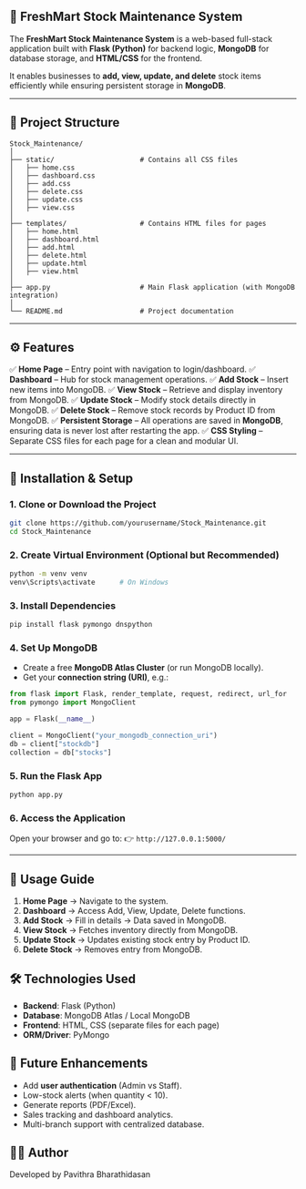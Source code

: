 ## 🛒 FreshMart Stock Maintenance System

The **FreshMart Stock Maintenance System** is a web-based full-stack application built with **Flask (Python)** for backend logic, **MongoDB** for database storage, and **HTML/CSS** for the frontend.

It enables businesses to **add, view, update, and delete** stock items efficiently while ensuring persistent storage in **MongoDB**.

---

## 📂 Project Structure

```
Stock_Maintenance/
│
├── static/                     # Contains all CSS files
│   ├── home.css
│   ├── dashboard.css
│   ├── add.css
│   ├── delete.css
│   ├── update.css
│   ├── view.css
│
├── templates/                  # Contains HTML files for pages
│   ├── home.html
│   ├── dashboard.html
│   ├── add.html
│   ├── delete.html
│   ├── update.html
│   ├── view.html
│
├── app.py                      # Main Flask application (with MongoDB integration)
│
└── README.md                   # Project documentation
```

---

## ⚙️ Features

✅ **Home Page** – Entry point with navigation to login/dashboard.
✅ **Dashboard** – Hub for stock management operations.
✅ **Add Stock** – Insert new items into MongoDB.
✅ **View Stock** – Retrieve and display inventory from MongoDB.
✅ **Update Stock** – Modify stock details directly in MongoDB.
✅ **Delete Stock** – Remove stock records by Product ID from MongoDB.
✅ **Persistent Storage** – All operations are saved in **MongoDB**, ensuring data is never lost after restarting the app.
✅ **CSS Styling** – Separate CSS files for each page for a clean and modular UI.

---

## 🚀 Installation & Setup

### 1. Clone or Download the Project

```bash
git clone https://github.com/yourusername/Stock_Maintenance.git
cd Stock_Maintenance
```

### 2. Create Virtual Environment (Optional but Recommended)

```bash
python -m venv venv
venv\Scripts\activate      # On Windows
```

### 3. Install Dependencies

```bash
pip install flask pymongo dnspython
```

### 4. Set Up MongoDB

* Create a free **MongoDB Atlas Cluster** (or run MongoDB locally).
* Get your **connection string (URI)**, e.g.:

```python
from flask import Flask, render_template, request, redirect, url_for
from pymongo import MongoClient

app = Flask(__name__)

client = MongoClient("your_mongodb_connection_uri")
db = client["stockdb"]
collection = db["stocks"]
```

### 5. Run the Flask App

```bash
python app.py
```

### 6. Access the Application

Open your browser and go to:
👉 `http://127.0.0.1:5000/`

---

## 🔑 Usage Guide

1. **Home Page** → Navigate to the system.
2. **Dashboard** → Access Add, View, Update, Delete functions.
3. **Add Stock** → Fill in details → Data saved in MongoDB.
4. **View Stock** → Fetches inventory directly from MongoDB.
5. **Update Stock** → Updates existing stock entry by Product ID.
6. **Delete Stock** → Removes entry from MongoDB.

## 🛠️ Technologies Used

* **Backend**: Flask (Python)
* **Database**: MongoDB Atlas / Local MongoDB
* **Frontend**: HTML, CSS (separate files for each page)
* **ORM/Driver**: PyMongo

## 🔮 Future Enhancements

* Add **user authentication** (Admin vs Staff).
* Low-stock alerts (when quantity < 10).
* Generate reports (PDF/Excel).
* Sales tracking and dashboard analytics.
* Multi-branch support with centralized database.


## 👩‍💻 Author

Developed by Pavithra Bharathidasan
